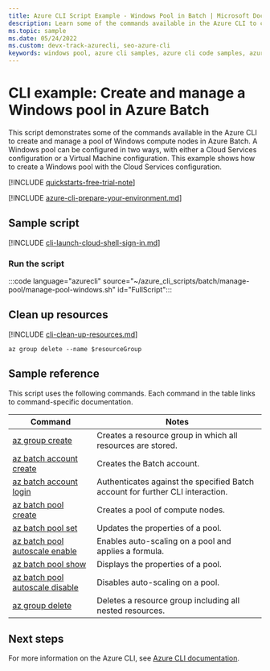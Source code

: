 ```yaml
---
title: Azure CLI Script Example - Windows Pool in Batch | Microsoft Docs
description: Learn some of the commands available in the Azure CLI to create and manage a pool of Windows compute nodes in Azure Batch.
ms.topic: sample
ms.date: 05/24/2022 
ms.custom: devx-track-azurecli, seo-azure-cli
keywords: windows pool, azure cli samples, azure cli code samples, azure cli script samples
---
```


# CLI example: Create and manage a Windows pool in Azure Batch

This script demonstrates some of the commands available in the Azure CLI to create and
manage a pool of Windows compute nodes in Azure Batch. A Windows pool can be configured in two ways, with either a Cloud Services configuration or a Virtual Machine configuration. This example shows how to create a Windows pool with the Cloud Services configuration.

[!INCLUDE [quickstarts-free-trial-note](../../../includes/quickstarts-free-trial-note.md)]

[!INCLUDE [azure-cli-prepare-your-environment.md](~/reusable-content/azure-cli/azure-cli-prepare-your-environment.md)]

## Sample script

[!INCLUDE [cli-launch-cloud-shell-sign-in.md](../../../includes/cli-launch-cloud-shell-sign-in.md)]

### Run the script

:::code language="azurecli" source="~/azure_cli_scripts/batch/manage-pool/manage-pool-windows.sh" id="FullScript":::

## Clean up resources

[!INCLUDE [cli-clean-up-resources.md](../../../includes/cli-clean-up-resources.md)]

```azurecli
az group delete --name $resourceGroup
```

## Sample reference

This script uses the following commands. Each command in the table links to command-specific documentation.

| Command | Notes |
|---|---|
| [az group create](/cli/azure/group#az-group-create) | Creates a resource group in which all resources are stored. |
| [az batch account create](/cli/azure/batch/account#az-batch-account-create) | Creates the Batch account. |
| [az batch account login](/cli/azure/batch/account#az-batch-account-login) | Authenticates against the specified Batch account for further CLI interaction. |
| [az batch pool create](/cli/azure/batch/pool#az-batch-pool-create) | Creates a pool of compute nodes.  |
| [az batch pool set](/cli/azure/batch/pool#az-batch-pool-set) | Updates the properties of a pool.  |
| [az batch pool autoscale enable](/cli/azure/batch/pool/autoscale#az-batch-pool-autoscale-enable) | Enables auto-scaling on a pool and applies a formula.  |
| [az batch pool show](/cli/azure/batch/pool#az-batch-pool-show) | Displays the properties of a pool.  |
| [az batch pool autoscale disable](/cli/azure/batch/pool/autoscale#az-batch-pool-autoscale-disable) | Disables auto-scaling on a pool. |
| [az group delete](/cli/azure/group#az-group-delete) | Deletes a resource group including all nested resources. |


## Next steps

For more information on the Azure CLI, see [Azure CLI documentation](/cli/azure).
